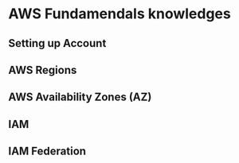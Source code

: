 # AWS Fundamendals knowledges

## Setting up Account

## AWS Regions

## AWS Availability Zones (AZ)

## IAM

## IAM Federation

